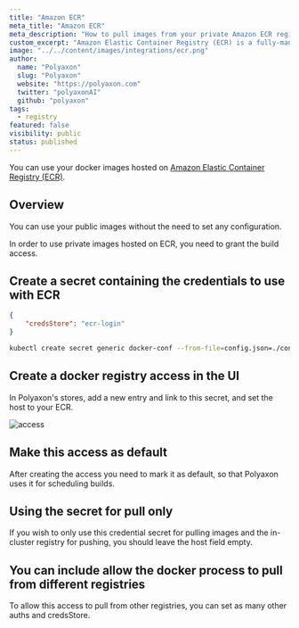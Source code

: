 ```yaml
---
title: "Amazon ECR"
meta_title: "Amazon ECR"
meta_description: "How to pull images from your private Amazon ECR registry. Use your Amazon ECR (elastic container registry) registry to start your machine learning and deep learning experiments on Kubernetes on Polyaxon."
custom_excerpt: "Amazon Elastic Container Registry (ECR) is a fully-managed Docker container registry that makes it easy for developers to store, manage, and deploy Docker container images."
image: "../../content/images/integrations/ecr.png"
author:
  name: "Polyaxon"
  slug: "Polyaxon"
  website: "https://polyaxon.com"
  twitter: "polyaxonAI"
  github: "polyaxon"
tags: 
  - registry
featured: false
visibility: public
status: published
---
```


You can use your docker images hosted on [Amazon Elastic Container Registry (ECR)](https://aws.amazon.com/ecr/).

## Overview

You can use your public images without the need to set any configuration. 

In order to use private images hosted on ECR, you need to grant the build access. 

## Create a secret containing the credentials to use with ECR

```json
{
    "credsStore": "ecr-login"
}
```

```bash
kubectl create secret generic docker-conf --from-file=config.json=./config.json -n polyaxon
```

## Create a docker registry access in the UI

In Polyaxon's stores, add a new entry and link to this secret, and set the host to your ECR.

![access](../../content/images/integrations/docker-access.png)


## Make this access as default

After creating the access you need to mark it as default, so that Polyaxon uses it for scheduling builds. 


## Using the secret for pull only

If you wish to only use this credential secret for pulling images and the in-cluster registry for pushing, you should leave the host field empty.

## You can include allow the docker process to pull from different registries

To allow this access to pull from other registries, you can set as many other auths and credsStore.

